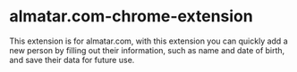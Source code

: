 # almatar.com-chrome-extension
This extension is for almatar.com, with this extension you can quickly add a new person by filling out their information, such as name and date of birth, and save their data for future use.
